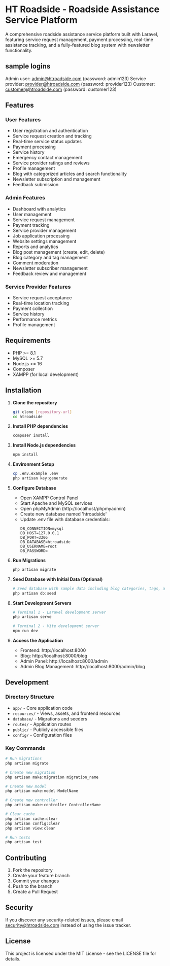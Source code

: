 # HT Roadside - Roadside Assistance Service Platform

A comprehensive roadside assistance service platform built with Laravel, featuring service request management, payment processing, real-time assistance tracking, and a fully-featured blog system with newsletter functionality.




## sample logins
Admin user: admin@htroadside.com (password: admin123)
Service provider: provider@htroadside.com (password: provider123)
Customer: customer@htroadside.com (password: customer123)


## Features

### User Features
- User registration and authentication
- Service request creation and tracking
- Real-time service status updates
- Payment processing
- Service history
- Emergency contact management
- Service provider ratings and reviews
- Profile management
- Blog with categorized articles and search functionality
- Newsletter subscription and management
- Feedback submission

### Admin Features
- Dashboard with analytics
- User management
- Service request management
- Payment tracking
- Service provider management
- Job application processing
- Website settings management
- Reports and analytics
- Blog post management (create, edit, delete)
- Blog category and tag management
- Comment moderation
- Newsletter subscriber management
- Feedback review and management

### Service Provider Features
- Service request acceptance
- Real-time location tracking
- Payment collection
- Service history
- Performance metrics
- Profile management

## Requirements

- PHP >= 8.1
- MySQL >= 5.7
- Node.js >= 16
- Composer
- XAMPP (for local development)

## Installation

1. **Clone the repository**
   ```bash
   git clone [repository-url]
   cd htroadside
   ```

2. **Install PHP dependencies**
   ```bash
   composer install
   ```

3. **Install Node.js dependencies**
   ```bash
   npm install
   ```

4. **Environment Setup**
   ```bash
   cp .env.example .env
   php artisan key:generate
   ```

5. **Configure Database**
   - Open XAMPP Control Panel
   - Start Apache and MySQL services
   - Open phpMyAdmin (http://localhost/phpmyadmin)
   - Create new database named 'htroadside'
   - Update .env file with database credentials:
     ```
     DB_CONNECTION=mysql
     DB_HOST=127.0.0.1
     DB_PORT=3306
     DB_DATABASE=htroadside
     DB_USERNAME=root
     DB_PASSWORD=
     ```

6. **Run Migrations**
   ```bash
   php artisan migrate
   ```

7. **Seed Database with Initial Data (Optional)**
   ```bash
   # Seed database with sample data including blog categories, tags, and posts
   php artisan db:seed
   ```

8. **Start Development Servers**
   ```bash
   # Terminal 1 - Laravel development server
   php artisan serve

   # Terminal 2 - Vite development server
   npm run dev
   ```

9. **Access the Application**
   - Frontend: http://localhost:8000
   - Blog: http://localhost:8000/blog
   - Admin Panel: http://localhost:8000/admin
   - Admin Blog Management: http://localhost:8000/admin/blog

## Development

### Directory Structure
- `app/` - Core application code
- `resources/` - Views, assets, and frontend resources
- `database/` - Migrations and seeders
- `routes/` - Application routes
- `public/` - Publicly accessible files
- `config/` - Configuration files

### Key Commands
```bash
# Run migrations
php artisan migrate

# Create new migration
php artisan make:migration migration_name

# Create new model
php artisan make:model ModelName

# Create new controller
php artisan make:controller ControllerName

# Clear cache
php artisan cache:clear
php artisan config:clear
php artisan view:clear

# Run tests
php artisan test
```

## Contributing

1. Fork the repository
2. Create your feature branch
3. Commit your changes
4. Push to the branch
5. Create a Pull Request

## Security

If you discover any security-related issues, please email security@htroadside.com instead of using the issue tracker.

## License

This project is licensed under the MIT License - see the LICENSE file for details.
